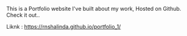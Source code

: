 This is a Portfolio website I've built about my work, Hosted on Github. Check it out..

Liknk : https://rnshalinda.github.io/portfolio_1/
